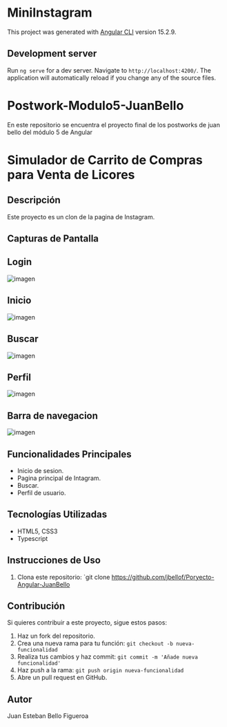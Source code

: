 # MiniInstagram

This project was generated with [Angular CLI](https://github.com/angular/angular-cli) version 15.2.9.

## Development server

Run `ng serve` for a dev server. Navigate to `http://localhost:4200/`. The application will automatically reload if you change any of the source files.
# Postwork-Modulo5-JuanBello
En este repositorio se encuentra el proyecto final de los postworks de juan bello del módulo 5 de Angular
# Simulador de Carrito de Compras para Venta de Licores

## Descripción

Este proyecto es un clon de la pagina de Instagram.

## Capturas de Pantalla
## Login 
![imagen](https://github.com/jbellof/Poryecto-Angular-JuanBello/assets/90292783/b0cee30e-16a1-48df-ae8b-1cc7d992f13b)
## Inicio 
![imagen](https://github.com/jbellof/Poryecto-Angular-JuanBello/assets/90292783/147ef28f-d1fd-4211-87e5-b4e248ffb108)
## Buscar 
![imagen](https://github.com/jbellof/Poryecto-Angular-JuanBello/assets/90292783/6c66ac15-1572-42b1-84ef-69acd8682664)

## Perfil
![imagen](https://github.com/jbellof/Poryecto-Angular-JuanBello/assets/90292783/e7ab3e87-026f-4eca-a1c2-a3287534ac37)
## Barra de navegacion 
![imagen](https://github.com/jbellof/Poryecto-Angular-JuanBello/assets/90292783/18910529-7897-41a1-a90b-b86c5af101c0)


## Funcionalidades Principales

- Inicio de sesion.
- Pagina principal de Intagram.
- Buscar.
- Perfil de usuario.

## Tecnologías Utilizadas

- HTML5, CSS3
- Typescript

## Instrucciones de Uso

1. Clona este repositorio: `git clone https://github.com/jbellof/Poryecto-Angular-JuanBello

## Contribución

Si quieres contribuir a este proyecto, sigue estos pasos:

1. Haz un fork del repositorio.
2. Crea una nueva rama para tu función: `git checkout -b nueva-funcionalidad`
3. Realiza tus cambios y haz commit: `git commit -m 'Añade nueva funcionalidad'`
4. Haz push a la rama: `git push origin nueva-funcionalidad`
5. Abre un pull request en GitHub.

## Autor

Juan Esteban Bello Figueroa 
